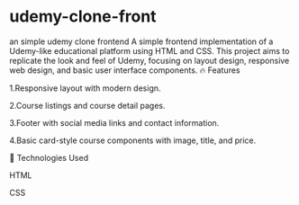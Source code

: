 # udemy-clone-front
an simple udemy clone frontend
A simple frontend implementation of a Udemy-like educational platform using HTML and CSS. This project aims to replicate the look and feel of Udemy, focusing on layout design, responsive web design, and basic user interface components.
🔥 Features

1.Responsive layout with modern design.

2.Course listings and course detail pages.

3.Footer with social media links and contact information.

4.Basic card-style course components with image, title, and price.

🚀 Technologies Used

HTML

CSS
